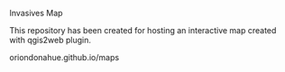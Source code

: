 Invasives Map

This repository has been created for hosting an interactive map created with qgis2web plugin.

oriondonahue.github.io/maps

